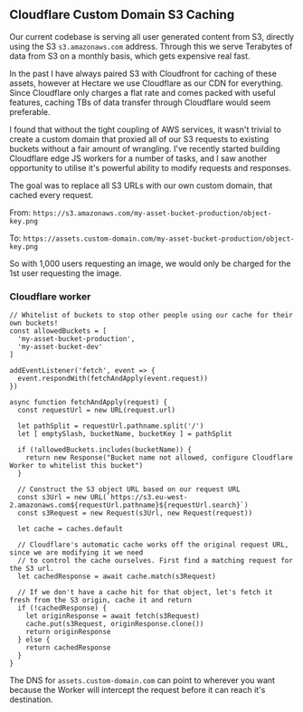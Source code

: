 ## Cloudflare Custom Domain S3 Caching

Our current codebase is serving all user generated content from S3, directly using the S3 `s3.amazonaws.com` address. Through this we serve Terabytes of data from S3 on a monthly basis, which gets expensive real fast.

In the past I have always paired S3 with Cloudfront for caching of these assets, however at Hectare we use Cloudflare as our CDN for everything. Since Cloudflare only charges a flat rate and comes packed with useful features, caching TBs of data transfer through Cloudflare would seem preferable.

I found that without the tight coupling of AWS services, it wasn't trivial to create a custom domain that proxied all of our S3 requests to existing buckets without a fair amount of wrangling. I've recently started building Cloudflare edge JS workers for a number of tasks, and I saw another opportunity to utilise it's powerful ability to modify requests and responses.

The goal was to replace all S3 URLs with our own custom domain, that cached every request.

From: `https://s3.amazonaws.com/my-asset-bucket-production/object-key.png`

To: `https://assets.custom-domain.com/my-asset-bucket-production/object-key.png`

So with 1,000 users requesting an image, we would only be charged for the 1st user requesting the image.

### Cloudflare worker

```
// Whitelist of buckets to stop other people using our cache for their own buckets!
const allowedBuckets = [
  'my-asset-bucket-production',
  'my-asset-bucket-dev'
]

addEventListener('fetch', event => {
  event.respondWith(fetchAndApply(event.request))
})

async function fetchAndApply(request) {
  const requestUrl = new URL(request.url)

  let pathSplit = requestUrl.pathname.split('/')
  let [ emptySlash, bucketName, bucketKey ] = pathSplit

  if (!allowedBuckets.includes(bucketName)) {
    return new Response("Bucket name not allowed, configure Cloudflare Worker to whitelist this bucket")
  }

  // Construct the S3 object URL based on our request URL
  const s3Url = new URL(`https://s3.eu-west-2.amazonaws.com${requestUrl.pathname}${requestUrl.search}`)
  const s3Request = new Request(s3Url, new Request(request))

  let cache = caches.default

  // Cloudflare's automatic cache works off the original request URL, since we are modifying it we need
  // to control the cache ourselves. First find a matching request for the S3 url.
  let cachedResponse = await cache.match(s3Request)

  // If we don't have a cache hit for that object, let's fetch it fresh from the S3 origin, cache it and return
  if (!cachedResponse) {
    let originResponse = await fetch(s3Request)
    cache.put(s3Request, originResponse.clone())
    return originResponse
  } else {
    return cachedResponse
  }
}
```

The DNS for `assets.custom-domain.com` can point to wherever you want because the Worker will intercept the request before it can reach it's destination.
